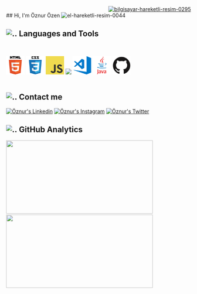  <div align=right>
  <a href="https://www.hareketligifler.net/cat-bilgisayarlar-56.htm"><img src="https://www.hareketligifler.net/data/media/56/bilgisayar-hareketli-resim-0295.gif" border="0" alt="bilgisayar-hareketli-resim-0295" /></a>
  </div>
<div align="left" margin-top="1000px">
## Hi, I'm Öznur Özen <a><img height="50rem" src="https://www.hareketligifler.net/data/media/81/el-hareketli-resim-0044.gif" border="0" alt="el-hareketli-resim-0044" /></a>

<!--
**oznurozen/oznurozen** is a ✨ _special_ ✨ repository because its `README.md` (this file) appears on your GitHub profile.

Here are some ideas to get you started:

- 🔭 I’m currently working on ...
- 🌱 I’m currently learning ...
- 👯 I’m looking to collaborate on ...
- 🤔 I’m looking for help with ...
- 💬 Ask me about ...
- 📫 How to reach me: ...
- 😄 Pronouns: ...
- ⚡ Fun fact: ...![image](https://user-images.githubusercontent.com/71924410/122061745-78121800-cdf7-11eb-8133-14e87a0bfb93.png)

-->

## <img alt=".." height="25rem" src="https://user-images.githubusercontent.com/71924410/122061745-78121800-cdf7-11eb-8133-14e87a0bfb93.png" /> **Languages and Tools**
<br>

<code><img alt="HTML5" height="50rem" src="https://raw.githubusercontent.com/github/explore/80688e429a7d4ef2fca1e82350fe8e3517d3494d/topics/html/html.png" /></code>
<code><img alt="CSS3" height="50rem" src="https://raw.githubusercontent.com/github/explore/80688e429a7d4ef2fca1e82350fe8e3517d3494d/topics/css/css.png" /></code>
<code><img height="50rem" src="https://raw.githubusercontent.com/github/explore/80688e429a7d4ef2fca1e82350fe8e3517d3494d/topics/javascript/javascript.png"></code>
<code><img height="50rem" src="https://img.icons8.com/color/2x/bootstrap.png" /></code>
<code><img alt="Visual Studio Code" height="50rem" src="https://raw.githubusercontent.com/github/explore/80688e429a7d4ef2fca1e82350fe8e3517d3494d/topics/visual-studio-code/visual-studio-code.png" /></code>
<code><img alt="Java" height="50rem" src="https://raw.githubusercontent.com/devicons/devicon/master/icons/java/java-original-wordmark.svg" /></code>
<code><img alt="github" height="50rem" src="https://raw.githubusercontent.com/devicons/devicon/master/icons/github/github-original.svg" /></code>
<br>
<br>

## <img alt=".." height="25rem" src="https://user-images.githubusercontent.com/71924410/122061745-78121800-cdf7-11eb-8133-14e87a0bfb93.png" /> Contact me

<a href="https://www.linkedin.com/in/%C3%B6znur-%C3%B6zen-74b25b205/" target="_blank" rel="nofollow"><img height="100rem" alt="Öznur's Linkedin" src="https://cdn.pixabay.com/photo/2017/10/04/11/45/linkedin-2815918_960_720.jpg" /></a>
<a href="https://www.instagram.com/oznur_ozennn/" target="_blank" rel="nofollow"><img height="100rem" alt="Öznur's Instagram" src="https://cdn.pixabay.com/photo/2017/10/04/11/45/instagram-2815919_1280.jpg" /></a>
<a href="https://twitter.com/oznur_ozenn" target="_blank" rel="nofollow"><img height="100rem" alt="Öznur's Twitter" src="https://cdn.pixabay.com/photo/2017/10/04/11/45/twitter-2815914_1280.jpg" /></a>

## <img alt=".." height="25rem" src="https://user-images.githubusercontent.com/71924410/122061745-78121800-cdf7-11eb-8133-14e87a0bfb93.png" /> GitHub Analytics

<code><img width="400rem" height="200rem" src="https://github-readme-stats.vercel.app/api?username=oznurozen&&show_icons=true&title_color=ffffff&icon_color=bb2acf&text_color=daf7dc&bg_color=151515"></code>
<img width="400rem" height="200rem" src="https://github-readme-stats.vercel.app/api/top-langs/?username=oznurozen&layout=compact">
  </div>
 






